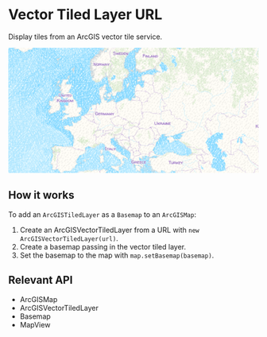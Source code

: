 # Vector Tiled Layer URL

Display tiles from an ArcGIS vector tile service.

![](VectorTiledLayerURL.png)

## How it works

To add an `ArcGISTiledLayer` as a `Basemap` to an `ArcGISMap`:

1.  Create an ArcGISVectorTiledLayer from a URL with `new ArcGISVectorTiledLayer(url)`.
2.  Create a basemap passing in the vector tiled layer.
3.  Set the basemap to the map with `map.setBasemap(basemap)`.

## Relevant API

*   ArcGISMap
*   ArcGISVectorTiledLayer
*   Basemap
*   MapView

